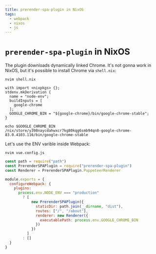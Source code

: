 ```yaml
---
title: prerender-spa-plugin in NixOS
tags:
  - webpack
  - nixos
  - js
---
```


# `prerender-spa-plugin` in NixOS

The plugin downloads dynamically linked Chrome. It's not gonna work in NixOS, but it's possible to install Chrome via `shell.nix`:

`nvim shell.nix`

```
with import <nixpkgs> {};
stdenv.mkDerivation {
  name = "node-env";
  buildInputs = [
    google-chrome
  ];
  GOOGLE_CHROME_BIN = "${google-chrome}/bin/google-chrome-stable";
}
```

```
echo $GOOGLE_CHROME_BIN
/nix/store/y398naycdahwxcr7kg80kqg6smb94qn8-google-chrome-83.0.4103.116/bin/google-chrome-stable
```

Let's use the ENV varible inside Webpack:

`nvim vue.config.js`

```javascript
const path = require("path")
const PrerenderSPAPlugin = require("prerender-spa-plugin")
const Renderer = PrerenderSPAPlugin.PuppeteerRenderer

module.exports = {
  configureWebpack: {
    plugins:
      process.env.NODE_ENV === "production"
        ? [
            new PrerenderSPAPlugin({
              staticDir: path.join(__dirname, "dist"),
              routes: ["/", "/about"],
              renderer: new Renderer({
                executablePath: process.env.GOOGLE_CHROME_BIN
              })
            })
          ]
        : []
  }
}
```
